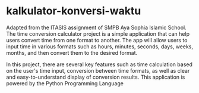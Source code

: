# kalkulator-konversi-waktu
Adapted from the ITASIS assignment of SMPB Aya Sophia Islamic School.
The time conversion calculator project is a simple application that can help users convert time from one format to another. The app will allow users to input time in various formats such as hours, minutes, seconds, days, weeks, months, and then convert them to the desired format.

In this project, there are several key features such as time calculation based on the user's time input, conversion between time formats, as well as clear and easy-to-understand display of conversion results. This application is powered by the Python Programming Language
